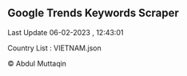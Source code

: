 

## Google Trends Keywords Scraper 
 
Last Update 06-02-2023 , 12:43:01

Country List :
VIETNAM.json



© Abdul Muttaqin 
